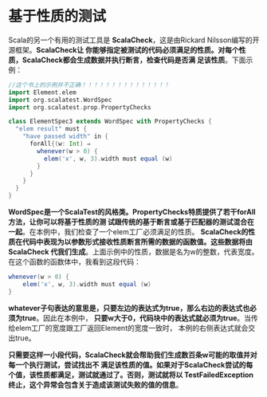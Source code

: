 基于性质的测试
===================================================================================
Scala的另一个有用的测试工具是 **ScalaCheck**，这是由Rickard Nilsson编写的开源框架。**ScalaCheck让
你能够指定被测试的代码必须满足的性质。对每个性质，ScalaCheck都会生成数据并执行断言，检查代码是否满
足该性质**。下面示例：
```scala
//这个书上的示例并不正确！！！！！！！！！！！！！！！
import Element.elem
import org.scalatest.WordSpec
import org.scalatest.prop.PropertyChecks

class ElementSpec3 extends WordSpec with PropertyChecks {
  "elem result" must {
    "have passed width" in {
      forAll{(w: Int) ⇒
        whenever(w > 0) {
          elem('x', w, 3).width must equal (w)
        }
      }
    }
  }
}
```
**WordSpec是一个ScalaTest的风格类。PropertyChecks特质提供了若干forAll方法，让你可以将基于性质的测
试跟传统的基于断言或基于匹配器的测试混合在一起**。在本例中，我们检查了一个elem工厂必须满足的性质。
**ScalaCheck的性质在代码中表现为以参数形式接收性质断言所需的数据的函数值。这些数据将由ScalaCheck
代我们生成**。上面示例中的性质，数据是名为w的整数，代表宽度。在这个函数的函数体中，我看到这段代码：
```scala
whenever(w > 0) {
    elem('x', w, 3).width must equal (w)
}
```
**whatever子句表达的意思是，只要左边的表达式为true，那么右边的表达式也必须为true**。因此在本例中，
**只要w大于0，代码块中的表达式就必须为true**。当传给elem工厂的宽度跟工厂返回Element的宽度一致时，
本例的右侧表达式就会交出true。

**只需要这样一小段代码，ScalaCheck就会帮助我们生成数百条w可能的取值并对每一个执行测试，尝试找出不
满足该性质的值。如果对于ScalaCheck尝试的每个值，该性质都满足，测试就通过了。否则，测试就将以
TestFailedException终止，这个异常会包含关于造成该测试失败的值的信息**。